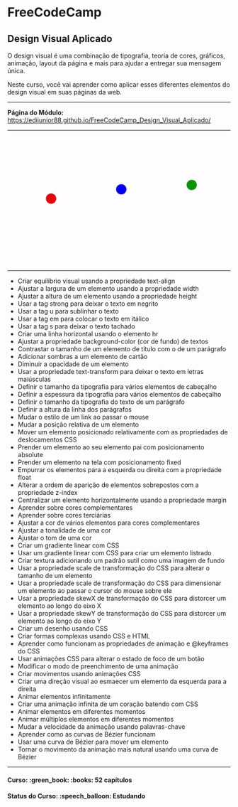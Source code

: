<h1>FreeCodeCamp</h1>
<h2>Design Visual Aplicado</h2>

<p>
O design visual é uma combinação de tipografia, teoria de cores, gráficos, animação, layout da página e mais para ajudar a entregar sua mensagem única.

<br>

Neste curso, você vai aprender como aplicar esses diferentes elementos do design visual em suas páginas da web.
</p>

<hr>

<strong>Página do Módulo:</strong> https://edijunior88.github.io/FreeCodeCamp_Design_Visual_Aplicado/

<hr>

![index-readme](index-readme.gif)

<hr>

<ul>
  <li>Criar equilíbrio visual usando a propriedade text-align</li>
  <li>Ajustar a largura de um elemento usando a propriedade width</li>
  <li>Ajustar a altura de um elemento usando a propriedade height</li>
  <li>Usar a tag strong para deixar o texto em negrito</li>
  <li>Usar a tag u para sublinhar o texto</li>
  <li>Usar a tag em para colocar o texto em itálico</li>
  <li>Usar a tag s para deixar o texto tachado</li>
  <li>Criar uma linha horizontal usando o elemento hr</li>
  <li>Ajustar a propriedade background-color (cor de fundo) de textos</li>
  <li>Contrastar o tamanho de um elemento de título com o de um parágrafo</li>
  <li>Adicionar sombras a um elemento de cartão</li>
  <li>Diminuir a opacidade de um elemento</li>
  <li>Usar a propriedade text-transform para deixar o texto em letras maiúsculas</li>
  <li>Definir o tamanho da tipografia para vários elementos de cabeçalho</li>
  <li>Definir a espessura da tipografia para vários elementos de cabeçalho</li>
  <li>Definir o tamanho da tipografia do texto de um parágrafo</li>
  <li>Definir a altura da linha dos parágrafos</li>
  <li>Mudar o estilo de um link ao passar o mouse</li>
  <li>Mudar a posição relativa de um elemento</li>
  <li>Mover um elemento posicionado relativamente com as propriedades de deslocamentos CSS</li>
  <li>Prender um elemento ao seu elemento pai com posicionamento absolute</li>
  <li>Prender um elemento na tela com posicionamento fixed</li>
  <li>Empurrar os elementos para a esquerda ou direita com a propriedade float</li>
  <li>Alterar a ordem de aparição de elementos sobrepostos com a propriedade z-index</li>
  <li>Centralizar um elemento horizontalmente usando a propriedade margin</li>
  <li>Aprender sobre cores complementares</li>
  <li>Aprender sobre cores terciárias</li>
  <li>Ajustar a cor de vários elementos para cores complementares</li>
  <li>Ajustar a tonalidade de uma cor</li>
  <li>Ajustar o tom de uma cor</li>
  <li>Criar um gradiente linear com CSS</li>
  <li>Usar um gradiente linear com CSS para criar um elemento listrado</li>
  <li>Criar textura adicionando um padrão sutil como uma imagem de fundo</li>
  <li>Usar a propriedade scale de transformação do CSS para alterar o tamanho de um elemento</li>
  <li>Usar a propriedade scale de transformação do CSS para dimensionar um elemento ao passar o cursor do mouse sobre ele</li>
  <li>Usar a propriedade skewX de transformação do CSS para distorcer um elemento ao longo do eixo X</li>
  <li>Usar a propriedade skewY de transformação do CSS para distorcer um elemento ao longo do eixo Y</li>
  <li>Criar um desenho usando CSS</li>
  <li>Criar formas complexas usando CSS e HTML</li>
  <li>Aprender como funcionam as propriedades de animação e @keyframes do CSS</li>
  <li>Usar animações CSS para alterar o estado de foco de um botão</li>
  <li>Modificar o modo de preenchimento de uma animação</li>
  <li>Criar movimentos usando animações CSS</li>
  <li>Criar uma direção visual ao esmaecer um elemento da esquerda para a direita</li>
  <li>Animar elementos infinitamente</li>
  <li>Criar uma animação infinita de um coração batendo com CSS</li>
  <li>Animar elementos em diferentes momentos</li>
  <li>Animar múltiplos elementos em diferentes momentos</li>
  <li>Mudar a velocidade da animação usando palavras-chave</li>
  <li>Aprender como as curvas de Bézier funcionam</li>
  <li>Usar uma curva de Bézier para mover um elemento</li>
  <li>Tornar o movimento da animação mais natural usando uma curva de Bézier</li>
</ul>

<hr>

<h4><b>Curso:</b> :green_book: :books: 52 capítulos</h4>
<h4><b>Status do Curso:</b> :speech_balloon: Estudando</h4>

